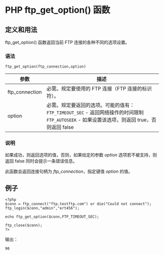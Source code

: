# PHP ftp_get_option() 函数



## 定义和用法

ftp_get_option() 函数返回当前 FTP 连接的各种不同的选项设置。

### 语法

```
ftp_get_option(ftp_connection,option)
```

| 参数 | 描述 |
| --- | --- |
| ftp_connection | 必需。规定要使用的 FTP 连接（FTP 连接的标识符）。 |
| option | 必需。规定要返回的选项。可能的值有：   `FTP_TIMEOUT_SEC` - 返回网络操作的时间限制   `FTP_AUTOSEEK` - 如果设置该选项，则返回 true，否则返回 false |

### 说明

如果成功，则返回选项的值，否则，如果给定的参数 _option_ 选项若不被支持，则返回 false 同时会提示一条错误信息。

此函数会返回连接句柄为 _ftp_connection_，指定键值 _option_ 的值。

## 例子

```
<?php
$conn = ftp_connect("ftp.testftp.com") or die("Could not connect");
ftp_login($conn,"admin","ert456");

echo ftp_get_option($conn,FTP_TIMEOUT_SEC);

ftp_close($conn);
?>
```

输出：

```
90
```
